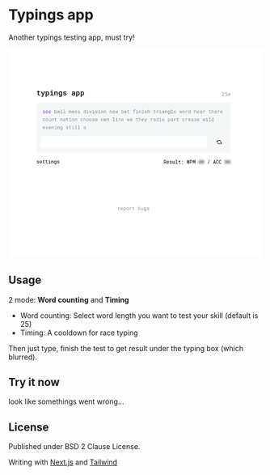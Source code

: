 # Typings app

Another typings testing app, must try!

<p align="center"><img src="/public/assets/screenshot.png"></p>

## Usage

2 mode: **Word counting** and **Timing**
 * Word counting: Select word length you want to test your skill (default is 25)
 * Timing: A cooldown for race typing

Then just type, finish the test to get result under the typing box (which blurred).

## Try it now

look like somethings went wrong...

## License

Published under BSD 2 Clause License.

Writing with [Next.js](https://nextjs.org/) and [Tailwind](htts://tailwindcss.com/)
